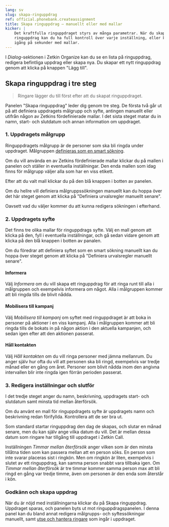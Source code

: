 ```yaml
---
lang: sv
slug: skapa-ringuppdrag
ref: official.phonebank.createassignment
title: Skapa ringuppdrag – manuellt eller med mallar
kicker: |
    Det kraftfulla ringuppdraget styrs av många parametrar. När du skapar
    ringuppdrag kan du ha full kontroll över varje inställning, eller komma
    igång på sekunder med mallar.
---
```


I _Dialog_-sektionen i Zetkin Organize kan du se en lista på ringuppdrag,
redigera befintliga uppdrag eller skapa nya. Du skapar ett nytt ringuppdrag
genom att klicka på knappen "Lägg till".

## Skapa ringuppdrag i tre steg
> Ringare lägger du till först efter att du skapat ringuppdraget.

Panelen "Skapa ringuppdrag" leder dig genom tre steg. De första två går ut på
att definiera uppdragets målgrupp och syfte, antingen manuellt eller utifrån
någon av Zetkins fördefinierade mallar. I det sista steget matar du in namn,
start- och slutdatum och annan information om uppdraget.

### 1. Uppdragets målgrupp
Ringuppdragets målgrupp är de personer som ska bli ringda under uppdraget. 
Målgruppen [definieras som en smart sökning](../ringuppdrag#mlgrupp-syfte-och-ringk).

Om du vill använda en av Zetkins fördefinierade mallar klickar du på mallen
i panelen och ställer in eventuella inställningar. Den enda mallen som idag
finns för målgrupp väljer alla som har en viss etikett.

Efter att du valt mall klickar du på den blå knappen i botten av panelen.

Om du hellre vill definiera målgruppssökningen manuellt kan du hoppa över det
här steget genom att klicka på "Definiera urvalsregler manuellt senare".

Oavsett vad du väljer kommer du att kunna redigera sökningen i efterhand.

### 2. Uppdragets syfte
Det finns tre olika mallar för ringuppdrags syfte. Välj en mall genom att
klicka på den, fyll i eventuella inställningar, och gå sedan vidare genom att
klicka på den blå knappen i botten av panalen.

Om du föredrar att definiera syftet som en smart sökning manuellt kan du hoppa
över steget genom att klicka på "Definiera urvalsregler manuellt senare".

#### Informera
Välj _Informera_ om du vill skapa ett ringuppdrag för att ringa runt till
alla i målgruppen och exempelvis informera om något. Alla i målgruppen kommer
att bli ringda tills de blivit nådda.

#### Mobilisera till kampanj
Välj _Mobilisera till kampanj_ om syftet med ringuppdraget är att boka in
personer på aktioner i en viss kampanj. Alla i målgruppen kommer att bli
ringda tills de bokats in på någon aktion i den aktuella kampanjen, och sedan
igen efter att den aktionen passerat.

#### Håll kontakten
Välj _Håll kontakten_ om du vill ringa personer med jämna mellanrum. Du anger
själv hur ofta du vill att personen ska bli ringd, exempelvis var tredje månad
eller en gång om året. Personer som blivit nådda inom den angivna intervallen
blir inte ringda igen förrän perioden passerat.

### 3. Redigera inställningar och slutför
I det tredje steget anger du namn, beskrivning, uppdragets start- och slutdatum
samt minsta tid mellan återförsök.

Om du använt en mall för ringuppdragets syfte är uppdragets namn och beskrivning
redan förifyllda. Kontrollera att de ser bra ut.

Som standard startar ringuppdrag den dag de skapas, och slutar en månad senare,
men du kan själv ange vilka datum du vill. Det är mellan dessa datum som ringare
har tillgång till uppdraget i Zetkin Call.

Inställningen _Timmar mellan återförsök_ anger vilken som är den minsta tillåtna
tiden som kan passera mellan att en person söks. En person som inte svarar
placeras sist i ringkön. Men om ringkön är liten, exempelvis i slutet av ett
ringuppdrag, kan samma person snabbt vara tillbaka igen. Om _Timmar mellan
återförsök_ är tre timmar kommer samma person max att bli ringd en gång var
tredje timme, även om personen är den enda som återstår i kön.

### Godkänn och skapa uppdrag
När du är nöjd med inställningarna klickar du på Skapa ringuppdrag. Uppdraget
sparas, och panelen byts ut mot ringuppdragspanelen. I denna panel kan du bland
annat redigera målgrupps- och syftessökningar manuellt, samt
[utse och hantera ringare](../ringare) som ingår i uppdraget.
